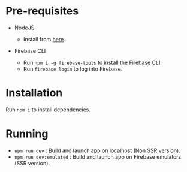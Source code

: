 # Pre-requisites

- NodeJS
	- Install from [here](https://nodejs.org/en/).

- Firebase CLI
	- Run `npm i -g firebase-tools` to install the Firebase CLI.
	- Run `firebase login` to log into Firebase.

# Installation

Run `npm i` to install dependencies.

# Running

- `npm run dev` : Build and launch app on localhost (Non SSR version).
- `npm run dev:emulated` : Build and launch app on Firebase emulators (SSR version).